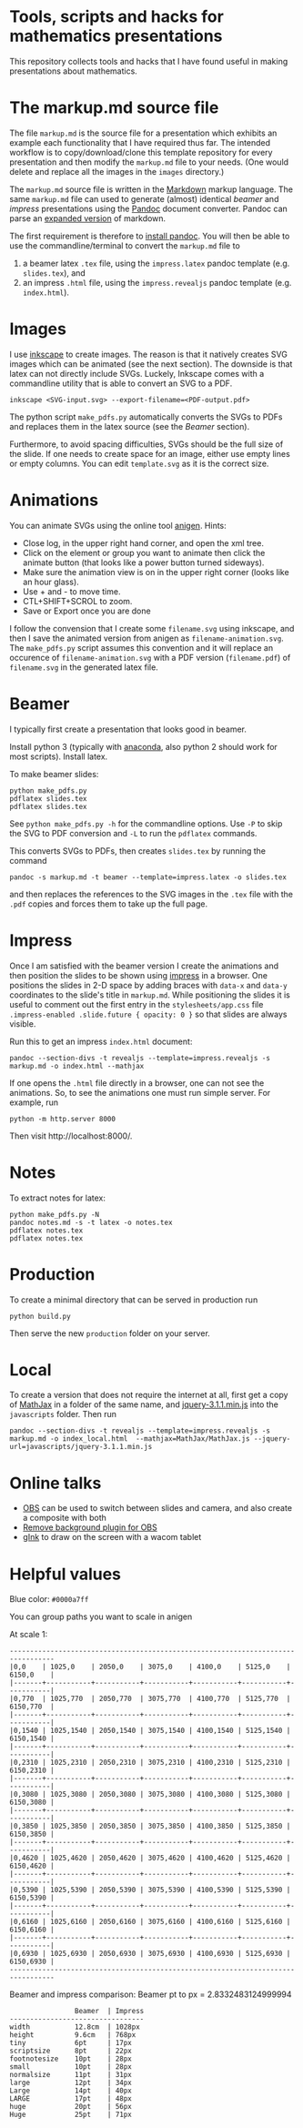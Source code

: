 # Tools, scripts and hacks for mathematics presentations

This repository collects tools and hacks that I have found useful in making presentations
about mathematics.

# The markup.md source file

The file `markup.md` is the source file for a presentation which exhibits an example each
functionality that I have required thus far. The intended workflow is to copy/download/clone
this template repository for every presentation and then modify the `markup.md` file to your needs.
(One would delete and replace all the images in the `images` directory.)

The `markup.md` source file is written in the [Markdown](https://www.markdownguide.org/basic-syntax/)
markup language. The same `markup.md` file can used to generate (almost) identical *beamer* and 
*impress* presentations using the [Pandoc](https://pandoc.org/) document converter.
Pandoc can parse an [expanded version](https://pandoc.org/MANUAL.html#pandocs-markdown) of markdown.

The first requirement is therefore to [install pandoc](https://pandoc.org/installing.html).
You will then be able to use the commandline/terminal to convert the `markup.md` file to

1) a beamer latex `.tex` file, using the `impress.latex` pandoc template (e.g. `slides.tex`), and
2) an impress `.html` file, using the `impress.revealjs` pandoc template (e.g. `index.html`).

# Images

I use [inkscape](https://inkscape.org) to create images. The reason is that it natively creates SVG
images which can be animated (see the next section). The downside is that latex can not directly
include SVGs. Luckely, Inkscape comes with a commandline utility that is able to convert an SVG 
to a PDF.

	inkscape <SVG-input.svg> --export-filename=<PDF-output.pdf>
	
The python script `make_pdfs.py` automatically converts the SVGs to PDFs and replaces them in the latex source (see the *Beamer* section).

Furthermore, to avoid spacing difficulties, SVGs should be the full size of the slide.
If one needs to create space for an image, either use empty lines or empty columns.
You can edit `template.svg` as it is the correct size.

# Animations

You can animate SVGs using the online tool [anigen](http://anigen.org/versions/0_8_1/). Hints:

+ Close log, in the upper right hand corner, and open the xml tree. 
+ Click on the element or group you want to animate then click the animate button 
(that looks like a power button turned sideways). 
+ Make sure the animation view is on in the upper right corner (looks like an hour glass).
+ Use + and - to move time. 
+ CTL+SHIFT+SCROL to zoom.
+ Save or Export once you are done

I follow the convension that I create some `filename.svg` using inkscape, and then I save the animated
version from anigen as `filename-animation.svg`. The `make_pdfs.py` script assumes this convention and
it will replace an occurence of `filename-animation.svg` with a PDF version (`filename.pdf`) of `filename.svg` in the generated latex file.

# Beamer

I typically first create a presentation that looks good in beamer.

Install python 3 (typically with [anaconda](https://www.anaconda.com/products/individual), also python 2 should work for most scripts). Install latex.

To make beamer slides:

    python make_pdfs.py
    pdflatex slides.tex
    pdflatex slides.tex
    
See `python make_pdfs.py -h` for the commandline options. Use `-P` to skip the SVG to PDF conversion and `-L` to run the `pdflatex` commands.

This converts SVGs to PDFs, then creates `slides.tex` by running the command

	pandoc -s markup.md -t beamer --template=impress.latex -o slides.tex
	
and then replaces the references to the SVG images in the `.tex` file with the `.pdf` copies and
forces them to take up the full page.

# Impress

Once I am satisfied with the beamer version I create the animations and then position the slides
to be shown using [impress](https://github.com/impress/impress.js/) in a browser.
One positions the slides in 2-D space by adding braces with `data-x` and `data-y` coordinates to the 
slide's title in `markup.md`. 
While positioning the slides it is useful to comment out the first entry in the `stylesheets/app.css` file
`.impress-enabled .slide.future { opacity: 0 }` so that slides are always visible.

Run this to get an impress `index.html` document:

    pandoc --section-divs -t revealjs --template=impress.revealjs -s markup.md -o index.html --mathjax

If one opens the `.html` file directly in a browser, one can not see the animations. So, to see the animations one must run simple server. For example, run

    python -m http.server 8000
	
Then visit http://localhost:8000/.

# Notes

To extract notes for latex:

    python make_pdfs.py -N
    pandoc notes.md -s -t latex -o notes.tex
    pdflatex notes.tex
    pdflatex notes.tex
    
# Production

To create a minimal directory that can be served in production run 

    python build.py
	
Then serve the new `production` folder on your server.

# Local

To create a version that does not require the internet at all, 
first get a copy of [MathJax](https://docs.mathjax.org/en/v2.7-latest/installation.html) in a folder of
the same name, and [jquery-3.1.1.min.js](https://releases.jquery.com/jquery/) into the `javascripts` 
folder. Then run

    pandoc --section-divs -t revealjs --template=impress.revealjs -s markup.md -o index_local.html  --mathjax=MathJax/MathJax.js --jquery-url=javascripts/jquery-3.1.1.min.js

# Online talks

* [OBS](https://obsproject.com/download) can be used to switch between slides and camera, and also create a composite with both
* [Remove background plugin for OBS](https://github.com/royshil/obs-backgroundremoval)
* [gInk](https://github.com/geovens/gInk/releases/) to draw on the screen with a wacom tablet

# Helpful values
    
Blue color: `#0000a7ff`

You can group paths you want to scale in anigen

At scale 1:

    ---------------------------------------------------------------------------------
    |0,0    | 1025,0    | 2050,0    | 3075,0    | 4100,0    | 5125,0    | 6150,0    |
    |-------+-----------+-----------+-----------+-----------+-----------+-----------|
    |0,770  | 1025,770  | 2050,770  | 3075,770  | 4100,770  | 5125,770  | 6150,770  |
    |-------+-----------+-----------+-----------+-----------+-----------+-----------|
    |0,1540 | 1025,1540 | 2050,1540 | 3075,1540 | 4100,1540 | 5125,1540 | 6150,1540 |
    |-------+-----------+-----------+-----------+-----------+-----------+-----------|
    |0,2310 | 1025,2310 | 2050,2310 | 3075,2310 | 4100,2310 | 5125,2310 | 6150,2310 |
    |-------+-----------+-----------+-----------+-----------+-----------+-----------|
    |0,3080 | 1025,3080 | 2050,3080 | 3075,3080 | 4100,3080 | 5125,3080 | 6150,3080 |
    |-------+-----------+-----------+-----------+-----------+-----------+-----------|
    |0,3850 | 1025,3850 | 2050,3850 | 3075,3850 | 4100,3850 | 5125,3850 | 6150,3850 |
    |-------+-----------+-----------+-----------+-----------+-----------+-----------|
    |0,4620 | 1025,4620 | 2050,4620 | 3075,4620 | 4100,4620 | 5125,4620 | 6150,4620 |
    |-------+-----------+-----------+-----------+-----------+-----------+-----------|
    |0,5390 | 1025,5390 | 2050,5390 | 3075,5390 | 4100,5390 | 5125,5390 | 6150,5390 |
    |-------+-----------+-----------+-----------+-----------+-----------+-----------|
    |0,6160 | 1025,6160 | 2050,6160 | 3075,6160 | 4100,6160 | 5125,6160 | 6150,6160 |
    |-------+-----------+-----------+-----------+-----------+-----------+-----------|
    |0,6930 | 1025,6930 | 2050,6930 | 3075,6930 | 4100,6930 | 5125,6930 | 6150,6930 |
    ---------------------------------------------------------------------------------
    
Beamer and impress comparison:
Beamer pt to px = 2.8332483124999994

                    Beamer  | Impress
    ---------------------------------
    width           12.8cm  | 1028px
    height          9.6cm   | 768px
    tiny            6pt     | 17px
    scriptsize      8pt     | 22px
    footnotesize    10pt    | 28px
    small           10pt    | 28px
    normalsize      11pt    | 31px
    large           12pt    | 34px
    Large           14pt    | 40px
    LARGE           17pt    | 48px
    huge            20pt    | 56px
    Huge            25pt    | 71px
